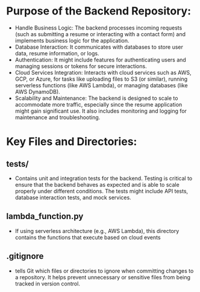 # Purpose of the Backend Repository:

- Handle Business Logic: The backend processes incoming requests (such as submitting a resume or interacting with a contact form) and implements business logic for the application.
- Database Interaction: It communicates with databases to store user data, resume information, or logs.
- Authentication: It might include features for authenticating users and managing sessions or tokens for secure interactions.
- Cloud Services Integration: Interacts with cloud services such as AWS, GCP, or Azure, for tasks like uploading files to S3 (or similar), running serverless functions (like AWS Lambda), or managing databases (like AWS DynamoDB).
- Scalability and Maintenance: The backend is designed to scale to accommodate more traffic, especially since the resume application might gain significant use. It also includes monitoring and logging for maintenance and troubleshooting.

# Key Files and Directories:

## tests/
- Contains unit and integration tests for the backend. Testing is critical to ensure that the backend behaves as expected and is able to scale properly under different conditions. The tests might include API tests, database interaction tests, and mock services.

## lambda_function.py
- If using serverless architecture (e.g., AWS Lambda), this directory contains the functions that execute based on cloud events

## .gitignore
- tells Git which files or directories to ignore when committing changes to a repository. It helps prevent unnecessary or sensitive files from being tracked in version control.

